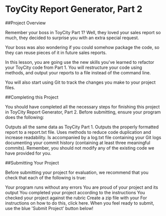 # ToyCity Report Generator, Part 2

##Project Overview

Remember your boss in ToyCity Part 1? Well, they loved your sales report so much, they decided to surprise you with an extra special request.

Your boss was also wondering if you could somehow package the code, so they can reuse pieces of it in future sales reports.

In this lesson, you are going use the new skills you've learned to refactor your ToyCity code from Part 1. You will restructure your code using methods, and output your reports to a file instead of the command line.

You will also start using Git to track the changes you make to your project files.

##Completing this Project

You should have completed all the necessary steps for finishing this project in ToyCity Report Generator, Part 2. Before submitting, ensure your program does the following:

Outputs all the same data as ToyCity Part 1.
Outputs the properly formatted report to a report.txt file.
Uses methods to reduce code duplication and increase readability.
Is accompanied by a log.txt file containing your Git logs documenting your commit history (containing at least three meaningful commits).
Remember, you should not modify any of the existing code we have provided for you.

##Submitting Your Project

Before submitting your project for evaluation, we recommend that you check that each of the following is true:

Your program runs without any errors
You are proud of your project and its output
You completed your project according to the instructions
You checked your project against the rubric
Create a zip file with your For instructions on how to do this, click here. When you feel ready to submit, use the blue 'Submit Project' button below!